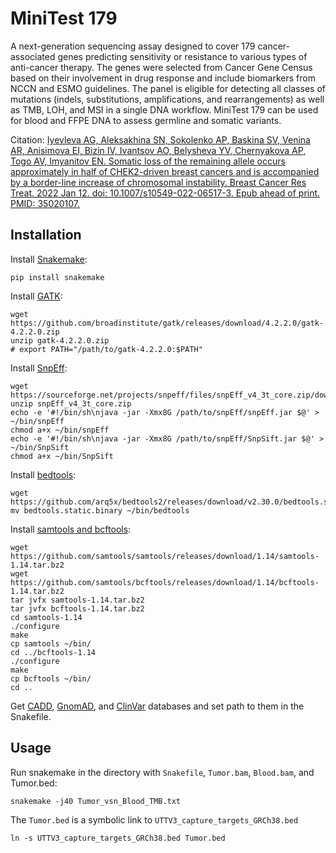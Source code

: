 # MiniTest 179

A next-generation sequencing assay designed to cover 179 cancer-associated genes predicting sensitivity or resistance to
various types of anti-cancer therapy. The genes were selected from Cancer Gene Census based on their involvement in drug
response and include biomarkers from NCCN and ESMO guidelines. The panel is eligible for detecting all classes of
mutations (indels, substitutions, amplifications, and rearrangements) as well as TMB, LOH, and MSI in a single DNA
workflow. MiniTest 179 can be used for blood and FFPE DNA to assess germline and somatic variants.

Citation: [Iyevleva AG, Aleksakhina SN, Sokolenko AP, Baskina SV, Venina AR, Anisimova EI, Bizin IV, Ivantsov AO, Belysheva YV, Chernyakova AP, Togo AV, Imyanitov EN. Somatic loss of the remaining allele occurs approximately in half of CHEK2-driven breast cancers and is accompanied by a border-line increase of chromosomal instability. Breast Cancer Res Treat. 2022 Jan 12. doi: 10.1007/s10549-022-06517-3. Epub ahead of print. PMID: 35020107.][1]

## Installation

Install [Snakemake][2]:
```
pip install snakemake
```

Install [GATK][3]:
```
wget https://github.com/broadinstitute/gatk/releases/download/4.2.2.0/gatk-4.2.2.0.zip
unzip gatk-4.2.2.0.zip
# export PATH="/path/to/gatk-4.2.2.0:$PATH"
```

Install [SnpEff][4]:
```
wget https://sourceforge.net/projects/snpeff/files/snpEff_v4_3t_core.zip/download
unzip snpEff_v4_3t_core.zip
echo -e '#!/bin/sh\njava -jar -Xmx8G /path/to/snpEff/snpEff.jar $@' > ~/bin/snpEff
chmod a+x ~/bin/snpEff
echo -e '#!/bin/sh\njava -jar -Xmx8G /path/to/snpEff/SnpSift.jar $@' > ~/bin/SnpSift
chmod a+x ~/bin/SnpSift
```

Install [bedtools][5]:
```
wget https://github.com/arq5x/bedtools2/releases/download/v2.30.0/bedtools.static.binary
mv bedtools.static.binary ~/bin/bedtools
```

Install [samtools and bcftools][6]:
```
wget https://github.com/samtools/samtools/releases/download/1.14/samtools-1.14.tar.bz2
wget https://github.com/samtools/bcftools/releases/download/1.14/bcftools-1.14.tar.bz2
tar jvfx samtools-1.14.tar.bz2
tar jvfx bcftools-1.14.tar.bz2
cd samtools-1.14
./configure
make
cp samtools ~/bin/
cd ../bcftools-1.14
./configure
make
cp bcftools ~/bin/
cd ..
```

Get [CADD][7], [GnomAD][8], and [ClinVar][9] databases and set path to them in the Snakefile.

## Usage

Run snakemake in the directory with ```Snakefile```,  ```Tumor.bam```, ```Blood.bam```, and Tumor.bed:
```
snakemake -j40 Tumor_vsn_Blood_TMB.txt
```
The ```Tumor.bed``` is a symbolic link to ```UTTV3_capture_targets_GRCh38.bed```
```
ln -s UTTV3_capture_targets_GRCh38.bed Tumor.bed
```

[1]: https://doi.org/10.1007/s10549-022-06517-3
[2]: https://snakemake.github.io
[3]: https://gatk.broadinstitute.org
[4]: https://pcingola.github.io/SnpEff
[5]: https://bedtools.readthedocs.io
[6]: http://www.htslib.org/download
[7]: https://cadd.gs.washington.edu/download
[8]: https://gnomad.broadinstitute.org/downloads
[9]: https://ftp.ncbi.nlm.nih.gov/pub/clinvar/vcf_GRCh38/

